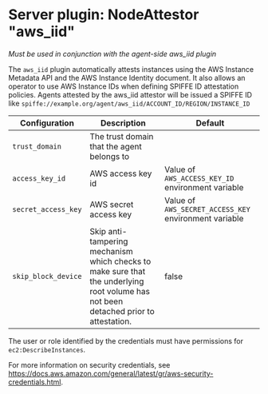 # Server plugin: NodeAttestor "aws_iid"

*Must be used in conjunction with the agent-side aws_iid plugin*

The `aws_iid` plugin automatically attests instances using the AWS Instance
Metadata API and the AWS Instance Identity document. It also allows an operator
to use AWS Instance IDs when defining SPIFFE ID attestation policies. Agents
attested by the aws_iid attestor will be issued a SPIFFE ID like
`spiffe://example.org/agent/aws_iid/ACCOUNT_ID/REGION/INSTANCE_ID`

| Configuration       | Description | Default                 |
| --------------------| ----------- | ----------------------- |
| `trust_domain`      | The trust domain that the agent belongs to |  |
| `access_key_id`     | AWS access key id     | Value of `AWS_ACCESS_KEY_ID` environment variable |
| `secret_access_key` | AWS secret access key | Value of `AWS_SECRET_ACCESS_KEY` environment variable |
| `skip_block_device` | Skip anti-tampering mechanism which checks to make sure that the underlying root volume has not been detached prior to attestation. | false |

The user or role identified by the credentials must have permissions for `ec2:DescribeInstances`.

For more information on security credentials, see https://docs.aws.amazon.com/general/latest/gr/aws-security-credentials.html.
